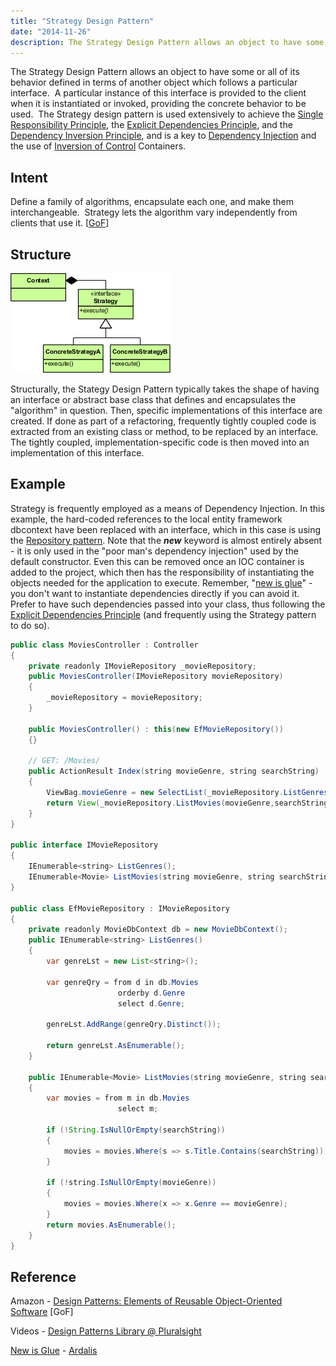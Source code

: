```yaml
---
title: "Strategy Design Pattern"
date: "2014-11-26"
description: The Strategy Design Pattern allows an object to have some or all of its behavior defined in terms of another object which follows a particular interface.
---
```


The Strategy Design Pattern allows an object to have some or all of its behavior defined in terms of another object which follows a particular interface.  A particular instance of this interface is provided to the client when it is instantiated or invoked, providing the concrete behavior to be used.  The Strategy design pattern is used extensively to achieve the [Single Responsibility Principle](/principles/single-responsibility-principle), the [Explicit Dependencies Principle](/principles/explicit-dependencies-principle), and the [Dependency Inversion Principle](/principles/dependency-inversion-principle), and is a key to [Dependency Injection](/practices/dependency-injection) and the use of [Inversion of Control](/principles/inversion-of-control) Containers.

## Intent

Define a family of algorithms, encapsulate each one, and make them interchangeable.  Strategy lets the algorithm vary independently from clients that use it. \[[GoF](http://amzn.to/vep3BT)\]

## Structure

![Strategy_Pattern_in_UML](images/Strategy_Pattern_in_UML.png)

Structurally, the Stategy Design Pattern typically takes the shape of having an interface or abstract base class that defines and encapsulates the "algorithm" in question. Then, specific implementations of this interface are created. If done as part of a refactoring, frequently tightly coupled code is extracted from an existing class or method, to be replaced by an interface. The tightly coupled, implementation-specific code is then moved into an implementation of this interface.

## Example

Strategy is frequently employed as a means of Dependency Injection. In this example, the hard-coded references to the local entity framework dbcontext have been replaced with an interface, which in this case is using the [Repository pattern](/design-patterns/repository-pattern). Note that the _**new**_ keyword is almost entirely absent - it is only used in the "poor man's dependency injection" used by the default constructor. Even this can be removed once an IOC container is added to the project, which then has the responsibility of instantiating the objects needed for the application to execute. Remember, "[new is glue](http://ardalis.com/new-is-glue)" - you don't want to instantiate dependencies directly if you can avoid it. Prefer to have such dependencies passed into your class, thus following the [Explicit Dependencies Principle](/principles/explicit-dependencies-principle) (and frequently using the Strategy pattern to do so).

```java
public class MoviesController : Controller
{
    private readonly IMovieRepository _movieRepository;
    public MoviesController(IMovieRepository movieRepository)
    {
        _movieRepository = movieRepository;
    }

    public MoviesController() : this(new EfMovieRepository())
    {}

    // GET: /Movies/
    public ActionResult Index(string movieGenre, string searchString)
    {
        ViewBag.movieGenre = new SelectList(_movieRepository.ListGenres());
        return View(_movieRepository.ListMovies(movieGenre,searchString));
    }
}

public interface IMovieRepository
{
    IEnumerable<string> ListGenres();
    IEnumerable<Movie> ListMovies(string movieGenre, string searchString);
}

public class EfMovieRepository : IMovieRepository
{
    private readonly MovieDbContext db = new MovieDbContext();
    public IEnumerable<string> ListGenres()
    {
        var genreLst = new List<string>();

        var genreQry = from d in db.Movies
                        orderby d.Genre
                        select d.Genre;

        genreLst.AddRange(genreQry.Distinct());

        return genreLst.AsEnumerable();
    }

    public IEnumerable<Movie> ListMovies(string movieGenre, string searchString)
    {
        var movies = from m in db.Movies
                        select m;

        if (!String.IsNullOrEmpty(searchString))
        {
            movies = movies.Where(s => s.Title.Contains(searchString));
        }

        if (!string.IsNullOrEmpty(movieGenre))
        {
            movies = movies.Where(x => x.Genre == movieGenre);
        }
        return movies.AsEnumerable();
    }
}
```

## Reference

Amazon - [Design Patterns: Elements of Reusable Object-Oriented Software](http://amzn.to/vep3BT) \[GoF\]

Videos - [Design Patterns Library @ Pluralsight](http://bit.ly/DesignPatternsLibrary)

[New is Glue](http://ardalis.com/new-is-glue) - [Ardalis](http://ardalis.com/)
